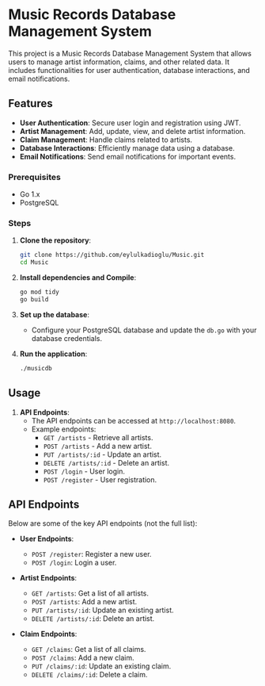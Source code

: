 # Music Records Database Management System

This project is a Music Records Database Management System that allows users to manage artist information, claims, and other related data. It includes functionalities for user authentication, database interactions, and email notifications.

## Features

- **User Authentication**: Secure user login and registration using JWT.
- **Artist Management**: Add, update, view, and delete artist information.
- **Claim Management**: Handle claims related to artists.
- **Database Interactions**: Efficiently manage data using a database.
- **Email Notifications**: Send email notifications for important events.

### Prerequisites

- Go 1.x
- PostgreSQL

### Steps

1. **Clone the repository**:
    ```bash
    git clone https://github.com/eylulkadioglu/Music.git
    cd Music
    ```

2. **Install dependencies and Compile**:
    ```bash
    go mod tidy
    go build
    ```

3. **Set up the database**:
    - Configure your PostgreSQL database and update the `db.go` with your database credentials.

4. **Run the application**:
    ```bash
    ./musicdb
    ```

## Usage

1. **API Endpoints**:
    - The API endpoints can be accessed at `http://localhost:8080`.
    - Example endpoints:
        - `GET /artists` - Retrieve all artists.
        - `POST /artists` - Add a new artist.
        - `PUT /artists/:id` - Update an artist.
        - `DELETE /artists/:id` - Delete an artist.
        - `POST /login` - User login.
        - `POST /register` - User registration.

## API Endpoints

Below are some of the key API endpoints (not the full list):

- **User Endpoints**:
    - `POST /register`: Register a new user.
    - `POST /login`: Login a user.

- **Artist Endpoints**:
    - `GET /artists`: Get a list of all artists.
    - `POST /artists`: Add a new artist.
    - `PUT /artists/:id`: Update an existing artist.
    - `DELETE /artists/:id`: Delete an artist.

- **Claim Endpoints**:
    - `GET /claims`: Get a list of all claims.
    - `POST /claims`: Add a new claim.
    - `PUT /claims/:id`: Update an existing claim.
    - `DELETE /claims/:id`: Delete a claim.


